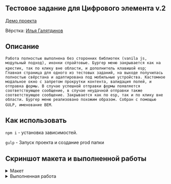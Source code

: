 ## Тестовое задание для Цифрового элемента v.2

[Демо проекта](https://nivaiz.github.io/DigitalElement/build/index.html)

Вёрстка: [Илья Галятдинов](https://github.com/NivaiZ/)

## Описание

`Работа полностью выполнена без сторонних библиотек (vanila js, модульный подход), иконки спрайтовые. Бургер меню закрывается как на крестик, так по клику вне области, и дополнитель клавишой esp`;<br> 
`Главная страница для одного из тестовых заданий, на выходе получилась полностью свёрстана и адаптирована под мобильные устройства. Кастомное модальное окно с запретом прокрутки контента, валидация полей, и отправка формы. В случае успешной отправки формы появляется соответствующее сообщение, в случае неудачной отправки также соответствующее сообщение. Закрывается как по esp, так и по клику вне области. Бургер меню реализовано похожим образом. Собран с помощью GULP, именование BEM`.

## Как использовать

`npm i` - установка зависимостей.

`gulp` - Запуск проекта и создание prod папки

## Скриншот макета и выполненной работы

<details style="display: flex; flex-direction: column">
<summary>Макет</summary>
<img src="https://thumb.cloud.mail.ru/weblink/thumb/xw1/r8uN/uC2jKWJce" width="100%" height="100%">
<img src="https://thumb.cloud.mail.ru/weblink/thumb/xw1/wxh2/YBpEeo5Xj" width="100%" height="100%">
</details>

<details style="display: flex; flex-direction: column">
<summary>Выполненная работа</summary>
<img src="https://thumb.cloud.mail.ru/weblink/thumb/xw1/5dva/XFQziU5jU" width="100%" height="100%">
</details>

